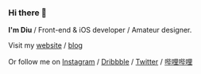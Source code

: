 ### Hi there 👋

**I'm Diu** / Front-end & iOS developer / Amateur designer.

Visit my [website](https://ddiu.me) / [blog](https://notes.ljl.li)

Or follow me on [Instagram](https://www.instagram.com/dzpszied/) / [Dribbble](https://dribbble.com/ddiu8081) / [Twitter](https://twitter.com/ddiu8081) / [哔哩哔哩](https://space.bilibili.com/541993)
